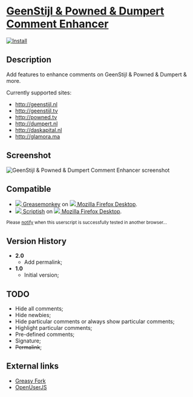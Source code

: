 # [GeenStijl & Powned & Dumpert Comment Enhancer](https://github.com/jerone/UserScripts/tree/master/GeenStijl_Powned_Dumpert_Comment_Enhancer)

[![Install](https://raw.github.com/jerone/UserScripts/master/_resources/Install-button.jpg)](https://github.com/jerone/UserScripts/raw/master/GeenStijl_Powned_Dumpert_Comment_Enhancer/GeenStijl_Powned_Dumpert_Comment_Enhancer.user.js)


## Description

Add features to enhance comments on GeenStijl & Powned & Dumpert & more.

Currently supported sites:

* http://geenstijl.nl
* http://geenstijl.tv
* http://powned.tv
* http://dumpert.nl
* http://daskapital.nl
* http://glamora.ma


## Screenshot

![GeenStijl & Powned & Dumpert Comment Enhancer screenshot](https://github.com/jerone/UserScripts/raw/master/GeenStijl_Powned_Dumpert_Comment_Enhancer/screenshot.jpg)


## Compatible

* [![](https://raw.github.com/jerone/UserScripts/master/_resources/Greasemonkey.png) Greasemonkey](https://addons.mozilla.org/firefox/addon/greasemonkey/) on [![](https://raw.github.com/jerone/UserScripts/master/_resources/Firefox.png) Mozilla Firefox Desktop](http://www.mozilla.org/en-US/firefox/fx/#desktop).
* [![](https://raw.github.com/jerone/UserScripts/master/_resources/Scriptish.png) Scriptish](https://addons.mozilla.org/firefox/addon/scriptish/) on [![](https://raw.github.com/jerone/UserScripts/master/_resources/Firefox.png) Mozilla Firefox Desktop](http://www.mozilla.org/en-US/firefox/fx/#desktop).

<sub>Please [notify](https://github.com/jerone/UserScripts/issues/new?title=Userscript%20%3Cname%3E%20%28%3Cversion%3E%29%20also%20works%20in%20%3Cbrowser%3E%20on%20%3Cdesktop/device%3E) when this userscript is successfully tested in another browser...</sub>


## Version History

* **2.0**
    * Add permalink;
* **1.0**
    * Initial version;


## TODO

- Hide all comments;
- Hide newbies;
- Hide particular comments or always show particular comments;
- Highlight particular comments;
- Pre-defined comments;
- Signature;
- ~~Permalink~~;


## External links

* [Greasy Fork](https://greasyfork.org/scripts/465-geenstijl-powned-dumpert-comment-enhancer)
* [OpenUserJS](https://openuserjs.org/scripts/jerone/GeenStijl_Powned_Dumpert_Comment_Enhancer)
